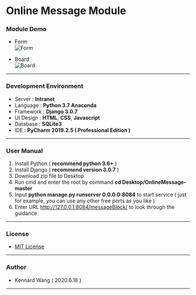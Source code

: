 # Online Message Module
### Module Demo
+ Form  
![Form](https://kennardwang.github.io/ImageSource/Project/OnlineMessageForm.png)  

+ Board  
![Board](https://kennardwang.github.io/ImageSource/Project/OnlineMessageBoard.png)  

------
### Development Environment
+ Server : **Intranet**
+ Language : **Python 3.7 Anaconda**
+ Framework : **Django 3.0.7**
+ UI Design : **HTML**, **CSS**, **Javascript**
+ Database : **SQLite3**
+ IDE : **PyCharm 2019.2.5 ( Professional Edition )**
------
### User Manual
1. Install Python ( **recommend python 3.6+** )
2. Install Django ( **recommend version 3.0.7** )
3. Download zip file to Desktop
4. Run cmd and enter the root by command **cd Desktop/OnlineMessage-master**
5. Input **python manage.py runserver 0.0.0.0:8084** to start service ( just for example, you can use any other free ports as you like )
6. Enter URL http://127.0.0.1:8084/messageBlock/ to look through the guidance
------
### License
+ [MIT License](https://github.com/KennardWang/OnlineMessage/blob/master/LICENSE)
------
### Author
+ Kennard Wang ( 2020.6.18 )
------
